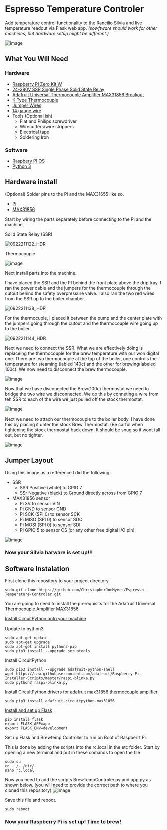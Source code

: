 # Espresso Temperature Controler
Add temperature control functionality to the Rancilio Silvia and live temperature readout via Flask web app.
_(sowftware should work for other machines, but hardware setup might be different.)_

![image](https://user-images.githubusercontent.com/36175788/134394088-dbea1d38-03b6-492e-822c-ecdd7ad84595.png)

## What You Will Need

### Hardware 

* [Raspberry Pi Zero Kit W](https://www.amazon.com/gp/product/B0748MPQT4/ref=ppx_yo_dt_b_asin_title_o00_s00?ie=UTF8&psc=1)
* [24-380V SSR Single Phase Solid State Relay](https://www.amazon.com/gp/product/B094VS4HQC/ref=ppx_yo_dt_b_asin_title_o00_s01?ie=UTF8&psc=1)
* [Adafruit Universal Thermocouple Amplifier MAX31856 Breakout](https://www.amazon.com/gp/product/B01LZBBI7D/ref=ppx_yo_dt_b_asin_title_o00_s02?ie=UTF8&psc=1)
* [K Type Thermocouple](https://www.amazon.com/gp/product/B00OLNZ6XI/ref=ppx_yo_dt_b_asin_title_o00_s00?ie=UTF8&psc=1)
* [Jumper Wires](https://www.amazon.com/gp/product/B01EV70C78/ref=ppx_yo_dt_b_asin_title_o00_s00?ie=UTF8&psc=1)
* [14 gauge wire](https://www.amazon.com/gp/product/B078YYLT5T/ref=ppx_yo_dt_b_asin_title_o00_s00?ie=UTF8&psc=1)
* Tools (Optional ish)
  * Flat and Philips screwdriver
  * Wirecutters/wire strippers
  * Electrical tape
  * Soldering Iron

### Software

* [Raspbery PI OS](https://www.raspberrypi.org/software/)
* [Python 3](https://projects.raspberrypi.org/en/projects/generic-python-install-python3)

## Hardware install

(Optional)
  Solder pins to the Pi and the MAX31655 like so.
  * [Pi](https://user-images.githubusercontent.com/36175788/134370773-940226f7-7d8e-46b8-ad97-4825b6295f77.png)
  * [MAX31856](https://user-images.githubusercontent.com/36175788/134371076-ff976a91-8eec-4232-9aa9-6d8ed39b2fb7.png)

Start by wiring the parts separately before connecting to the Pi and the machine.

  Solid State Relay (SSR)

   ![0922211122_HDR](https://user-images.githubusercontent.com/36175788/134373583-a2e1c237-97be-47ce-a087-7968363057cc.jpg)

  Thermocouple

   ![image](https://user-images.githubusercontent.com/36175788/134373933-0d860447-2abb-4747-8e4e-979007b17308.png)
   
Next install parts into the machine. 

I have placed the SSR and the PI behind the front plate above the drip tray. I ran the power cable and the jumpers for the thermocouple through the cutout behind the safety overpressure valve. I also ran the two red wires from the SSR up to the boiler chamber.

  ![0922211138_HDR](https://user-images.githubusercontent.com/36175788/134377188-b90efa48-52ad-47a4-9d1a-b6bd83ebe7fe.jpg)

For the thermocuple, I placed it between the pump and the center plate with the jumpers going through the cutout and the thermocouple wire going up to the boiler.

  ![0922211144_HDR](https://user-images.githubusercontent.com/36175788/134377822-fda81ca4-20c2-422b-ae09-c0332f16bd48.jpg)
  
Next we need to connect the SSR. What we are effectively doing is replaceing the thermocouple for the brew temperature with our won digital one. There are two thermocouple at the top of the boiler, one controls the temperature  for steaming (labled 140c) and the other for brewing(labeled 100c). We now need to disconnect the brew thermocouple.

![image](https://user-images.githubusercontent.com/36175788/134380624-7c30d268-4f01-4557-bf8c-0fd950811360.png)

Now that we have disconected the Brew(100c) thermostat we need to bridge the two wire we disconnected. We do this by conneting a wire from teh SSR to each of the wire we just pulled off the stock thermostat.

![image](https://user-images.githubusercontent.com/36175788/134381109-77dd9eeb-437b-4549-9d3c-60b5a3adaa57.png)

Next we need to attach our thermocouple to the boiler body. I have done this by placing it unter the stock Brew Thermostat. (Be carful when tightening the stock thermostat back down. It should be snug so it wont fall out, but no tighter.

![image](https://user-images.githubusercontent.com/36175788/134381982-b5c0ec8a-4cb6-4d06-8732-d72e537ce9af.png)

## Jumper Layout

Using this image as a refference I did the following: 
* SSR 
  * SSR Positive (white) to GPIO 7
  * SSr Negative (black) to Ground directly across from GPIO 7
* MAX31856 sensor
  * Pi 3V to sensor VIN
  * Pi GND to sensor GND
  * Pi SCK (SPI 0) to sensor SCK
  * Pi MISO (SPI 0) to sensor SDO
  * Pi MOSI (SPI 0) to sensor SDI
  * Pi GPIO 5 to sensor CS (or any other free digital I/O pin)

![image](https://user-images.githubusercontent.com/36175788/134382274-c73abe2b-6a66-4213-8021-6028e3000ce0.png)

### Now your Silvia harware is set up!!!


## Software Instalation

First clone this repository to your project directory. 
```
sudo git clone https://github.com/ChristopherJonMyers/Espresso-Temperature-Controler.git
```

You are going to need to install the prerequisits for the Adafruit Universal Thermocouple Amplifier MAX31856.

[Install CircuitPython onto your machine](https://learn.adafruit.com/circuitpython-on-raspberrypi-linux/installing-circuitpython-on-raspberry-pi)

Update to python3
```
sudo apt-get update
sudo apt-get upgrade
sudo apt-get install python3-pip
sudo pip3 install --upgrade setuptools
```

Install CircuitPython 
```
sudo pip3 install --upgrade adafruit-python-shell
wget https://raw.githubusercontent.com/adafruit/Raspberry-Pi-Installer-Scripts/master/raspi-blinka.py
sudo python3 raspi-blinka.py
```

Install CircuitPython drivers for [adafruit max31856 thermocouple amplifier](https://learn.adafruit.com/adafruit-max31856-thermocouple-amplifier/python-circuitpython)
```
sudo pip3 install adafruit-circuitpython-max31856
```

[Install and set up Flask](https://www.digitalocean.com/community/tutorials/how-to-make-a-web-application-using-flask-in-python-3)
```
pip install flask
export FLASK_APP=app
export FLASK_ENV=development
```

Set up Flask and Brewtemp Controller to run on Boot of Raspberrt Pi.

This is done by adding the scripts into the rc.local in the etc folder. 
Start by opening a new terminal and put in these comands to open the file

```
sudo su
cd ../../etc/
nano rc.local
```
Now you need to add the scripts BrewTempControler.py and app.py as shown below. 
(you will need to provide the correct path to where you cloned this repository) 
![image](https://user-images.githubusercontent.com/36175788/134390644-02e19c27-206d-462b-bddd-e1ee54ca68b3.png)

Save this file and reboot.
```
sudo reboot
```

### Now your Raspberry Pi is set up! Time to brew! 




